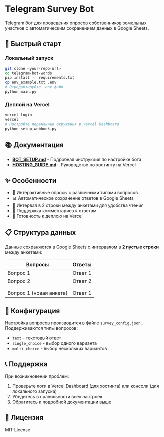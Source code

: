 # Telegram Survey Bot

Telegram бот для проведения опросов собственников земельных участков с автоматическим сохранением данных в Google Sheets.

## 🚀 Быстрый старт

### Локальный запуск
```bash
git clone <your-repo-url>
cd telegram-bot-words
pip install -r requirements.txt
cp env_example.txt .env
# Отредактируйте .env файл
python main.py
```

### Деплой на Vercel
```bash
vercel login
vercel
# Настройте переменные окружения в Vercel Dashboard
python setup_webhook.py
```

## 📚 Документация

- **[BOT_SETUP.md](BOT_SETUP.md)** - Подробная инструкция по настройке бота
- **[HOSTING_GUIDE.md](HOSTING_GUIDE.md)** - Руководство по хостингу на Vercel

## ✨ Особенности

- 📝 Интерактивные опросы с различными типами вопросов
- 📊 Автоматическое сохранение ответов в Google Sheets
- 🔄 Интервал в 2 строки между анкетами для удобства чтения
- 🎯 Поддержка комментариев к ответам
- 🚀 Готовность к деплою на Vercel

## 📋 Структура данных

Данные сохраняются в Google Sheets с интервалом в **2 пустые строки** между анкетами:

| Вопросы | Ответы |
|---------|--------|
| Вопрос 1 | Ответ 1 |
| Вопрос 2 | Ответ 2 |
| | |
| | |
| Вопрос 1 (новая анкета) | Ответ 1 |

## 🔧 Конфигурация

Настройка вопросов производится в файле `survey_config.json`. Поддерживаются типы вопросов:
- `text` - текстовый ответ
- `single_choice` - выбор одного варианта
- `multi_choice` - выбор нескольких вариантов

## 📞 Поддержка

При возникновении проблем:
1. Проверьте логи в Vercel Dashboard (для хостинга) или консоли (для локального запуска)
2. Убедитесь в правильности всех настроек
3. Обратитесь к подробной документации выше

## 📄 Лицензия

MIT License
